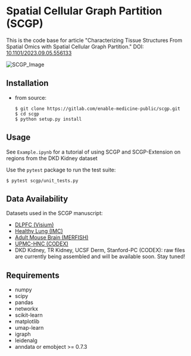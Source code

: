 # Spatial Cellular Graph Partition (SCGP)

This is the code base for article "Characterizing Tissue Structures From Spatial Omics with Spatial Cellular Graph Partition." DOI: [10.1101/2023.09.05.556133](https://doi.org/10.1101/2023.09.05.556133)

![SCGP_Image](https://gitlab.com/enable-medicine-public/scgp/uploads/a367f04dfd871d10d9f35e91312f9f24/Artboard_1gitlab_page.png)

## Installation
- from source:
    ```
    $ git clone https://gitlab.com/enable-medicine-public/scgp.git
    $ cd scgp
    $ python setup.py install
    ```

## Usage

See `Example.ipynb` for a tutorial of using SCGP and SCGP-Extension on regions from the DKD Kidney dataset

Use the `pytest` package to run the test suite:
```
$ pytest scgp/unit_tests.py
```

## Data Availability
Datasets used in the SCGP manuscript:
- [DLPFC (Visium)](https://research.libd.org/spatialLIBD/)
- [Healthy Lung (IMC)](https://doi.org/10.5281/zenodo.6376766)
- [Adult Mouse Brain (MERFISH)](https://alleninstitute.github.io/abc_atlas_access/notebooks/zhuang_merfish_tutorial.html)
- [UPMC-HNC (CODEX)](https://app.enablemedicine.com/portal/atlas-library/studies/92394a9f-6b48-4897-87de-999614952d94)
- DKD Kidney, TR Kidney, UCSF Derm, Stanford-PC (CODEX): raw files are currently being assembled and will be available soon. Stay tuned!

## Requirements

- numpy
- scipy
- pandas
- networkx
- scikit-learn
- matplotlib
- umap-learn
- igraph
- leidenalg
- anndata or emobject >= 0.7.3

